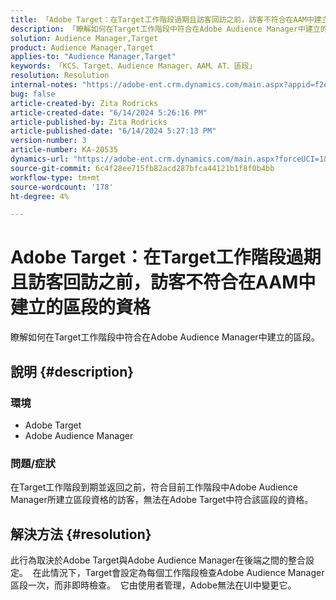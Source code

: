 ```yaml
---
title: 「Adobe Target：在Target工作階段過期且訪客回訪之前，訪客不符合在AAM中建立的區段的資格」
description: 「瞭解如何在Target工作階段中符合在Adobe Audience Manager中建立的區段。」
solution: Audience Manager,Target
product: Audience Manager,Target
applies-to: "Audience Manager,Target"
keywords: 「KCS、Target、Audience Manager、AAM、AT、區段」
resolution: Resolution
internal-notes: "https://adobe-ent.crm.dynamics.com/main.aspx?appid=f2e74f34-7119-ea11-a811-000d3a5936c5&forceUCI=1&newWindow=true&pagetype=entityrecord&etn=knowledgearticle&id=45e8e885-2b47-e911-a952-000d3a34ebb5"
bug: false
article-created-by: Zita Rodricks
article-created-date: "6/14/2024 5:26:16 PM"
article-published-by: Zita Rodricks
article-published-date: "6/14/2024 5:27:13 PM"
version-number: 3
article-number: KA-20535
dynamics-url: "https://adobe-ent.crm.dynamics.com/main.aspx?forceUCI=1&pagetype=entityrecord&etn=knowledgearticle&id=a0eab832-732a-ef11-840a-002248084fbb"
source-git-commit: 6c4f28ee715fb82acd287bfca44121b1f8f0b4bb
workflow-type: tm+mt
source-wordcount: '178'
ht-degree: 4%

---
```


# Adobe Target：在Target工作階段過期且訪客回訪之前，訪客不符合在AAM中建立的區段的資格


瞭解如何在Target工作階段中符合在Adobe Audience Manager中建立的區段。

## 說明 {#description}


### 環境

- Adobe Target
- Adobe Audience Manager


### 問題/症狀

在Target工作階段到期並返回之前，符合目前工作階段中Adobe Audience Manager所建立區段資格的訪客，無法在Adobe Target中符合該區段的資格。


## 解決方法 {#resolution}


此行為取決於Adobe Target與Adobe Audience Manager在後端之間的整合設定。  在此情況下，Target會設定為每個工作階段檢查Adobe Audience Manager區段一次，而非即時檢查。  它由使用者管理，Adobe無法在UI中變更它。
